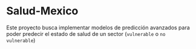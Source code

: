 # Salud-Mexico
Este proyecto busca implementar modelos de predicción avanzados para poder predecir el estado de salud de un sector (`vulnerable` o `no vulnerable`) 
